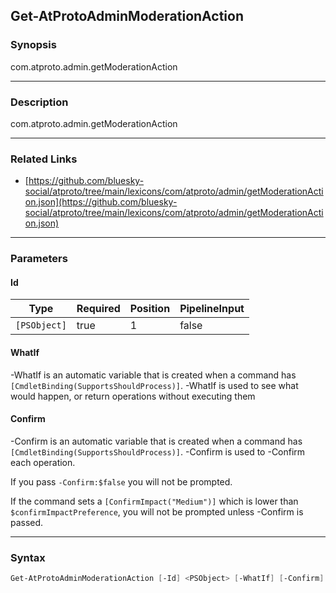 Get-AtProtoAdminModerationAction
--------------------------------




### Synopsis
com.atproto.admin.getModerationAction



---


### Description

com.atproto.admin.getModerationAction



---


### Related Links
* [https://github.com/bluesky-social/atproto/tree/main/lexicons/com/atproto/admin/getModerationAction.json](https://github.com/bluesky-social/atproto/tree/main/lexicons/com/atproto/admin/getModerationAction.json)





---


### Parameters
#### **Id**




|Type        |Required|Position|PipelineInput|
|------------|--------|--------|-------------|
|`[PSObject]`|true    |1       |false        |



#### **WhatIf**
-WhatIf is an automatic variable that is created when a command has ```[CmdletBinding(SupportsShouldProcess)]```.
-WhatIf is used to see what would happen, or return operations without executing them
#### **Confirm**
-Confirm is an automatic variable that is created when a command has ```[CmdletBinding(SupportsShouldProcess)]```.
-Confirm is used to -Confirm each operation.

If you pass ```-Confirm:$false``` you will not be prompted.


If the command sets a ```[ConfirmImpact("Medium")]``` which is lower than ```$confirmImpactPreference```, you will not be prompted unless -Confirm is passed.



---


### Syntax
```PowerShell
Get-AtProtoAdminModerationAction [-Id] <PSObject> [-WhatIf] [-Confirm] [<CommonParameters>]
```
